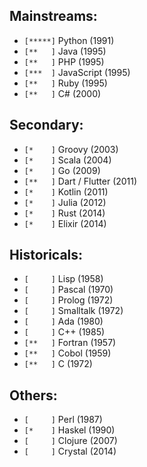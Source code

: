 ## Mainstreams:
- `[*****]` Python (1991)
- `[**   ]` Java (1995)
- `[**   ]` PHP (1995)
- `[***  ]` JavaScript (1995)
- `[**   ]` Ruby (1995)
- `[**   ]` C# (2000)

## Secondary:
- `[*    ]` Groovy (2003)
- `[*    ]` Scala (2004)
- `[*    ]` Go (2009)
- `[**   ]` Dart / Flutter (2011)
- `[*    ]` Kotlin (2011)
- `[*    ]` Julia (2012)
- `[*    ]` Rust (2014)
- `[*    ]` Elixir (2014)

## Historicals:
- `[     ]` Lisp (1958)
- `[     ]` Pascal (1970)
- `[     ]` Prolog (1972)
- `[     ]` Smalltalk (1972)
- `[     ]` Ada (1980)
- `[     ]` C++ (1985)
- `[**   ]` Fortran (1957)
- `[**   ]` Cobol (1959)
- `[**   ]` C (1972)

## Others:
- `[     ]` Perl (1987)
- `[*    ]` Haskel (1990)
- `[     ]` Clojure (2007)
- `[     ]` Crystal (2014)
